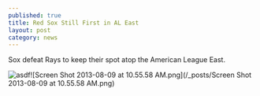 ```yaml
---
published: true
title: Red Sox Still First in AL East
layout: post
category: news
---
```


Sox defeat Rays to keep their spot atop the American League East.

![asdf](/test/test.png)![Screen Shot 2013-08-09 at 10.55.58 AM.png](/_posts/Screen Shot 2013-08-09 at 10.55.58 AM.png)
